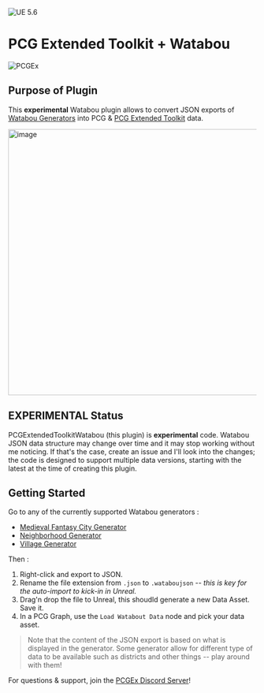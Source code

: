 ![UE 5.6](https://img.shields.io/badge/UE-5.6-darkgreen) 
# PCG Extended Toolkit + Watabou

![PCGEx](https://raw.githubusercontent.com/Nebukam/PCGExtendedToolkit/refs/heads/docs/_sources/smol-logo.png)

## Purpose of Plugin

This **experimental** Watabou plugin allows to convert JSON exports of [Watabou Generators](https://watabou.itch.io/) into PCG & [PCG Extended Toolkit](https://github.com/nebukam/PCGExtendedToolkit) data.  

<img width="1016" height="540" alt="image" src="https://github.com/user-attachments/assets/b9cd1aa8-9f61-49b6-8428-5082f60bc295" />


## EXPERIMENTAL Status

PCGExtendedToolkitWatabou (this plugin) is **experimental** code. Watabou JSON data structure may change over time and it may stop working without me noticing. If that's the case, create an issue and I'll look into the changes; the code is designed to support multiple data versions, starting with the latest at the time of creating this plugin.

## Getting Started

Go to any of the currently supported Watabou generators :
- [Medieval Fantasy City Generator](https://watabou.itch.io/medieval-fantasy-city-generator)
- [Neighborhood Generator](https://watabou.itch.io/neighbourhood)
- [Village Generator](https://watabou.itch.io/village-generator)

Then :  
1. Right-click and export to JSON.  
2. Rename the file extension from `.json` to `.wataboujson` -- _this is key for the auto-import to kick-in in Unreal._  
3. Drag'n drop the file to Unreal, this shoudld generate a new Data Asset. Save it.
4. In a PCG Graph, use the `Load Watabout Data` node and pick your data asset.

> Note that the content of the JSON export is based on what is displayed in the generator. Some generator allow for different type of data to be available such as districts and other things -- play around with them!

For questions & support, join the [PCGEx Discord Server](https://discord.gg/mde2vC5gbE)!

